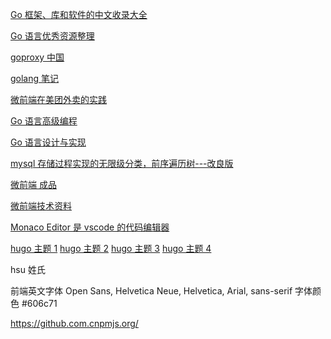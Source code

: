 [Go 框架、库和软件的中文收录大全](https://awesomeopensource.com/project/yinggaozhen/awesome-go-cn)

[Go 语言优秀资源整理](https://shockerli.net/post/go-awesome)

[goproxy 中国](https://goproxy.cn/)

[golang 笔记](http://topgoer.com/)

[微前端在美团外卖的实践](https://tech.meituan.com/2020/02/27/meituan-waimai-micro-frontends-practice.html)

[Go 语言高级编程](https://books.studygolang.com/advanced-go-programming-book/)

[Go 语言设计与实现](https://draveness.me/golang/)

[mysql 存储过程实现的无限级分类，前序遍历树---改良版 ](http://blog.sina.com.cn/s/blog_6e66da970102vcjt.html)

[微前端 成品](http://wlui.com.cn/ui/bim)

[微前端技术资料](https://alili.tech/archive/ea599f7c/)

[Monaco Editor 是 vscode 的代码编辑器](https://microsoft.github.io/monaco-editor/index.html)

[hugo 主题 1](https://themes.gohugo.io/toha/)
[hugo 主题 2](https://themes.gohugo.io/meghna-hugo/)
[hugo 主题 3](https://themes.gohugo.io/docsy/)
[hugo 主题 4](https://themes.gohugo.io/hugo-elate-theme/)

hsu 姓氏

前端英文字体 Open Sans, Helvetica Neue, Helvetica, Arial, sans-serif
字体颜色 #606c71

https://github.com.cnpmjs.org/

